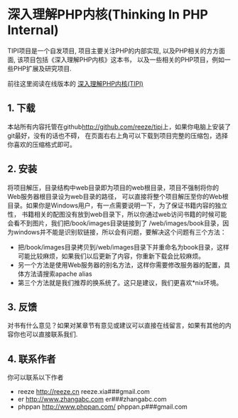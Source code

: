 # 深入理解PHP内核(Thinking In PHP Internal)

TIPI项目是一个自发项目,	项目主要关注PHP的内部实现, 以及PHP相关的方方面面, 该项目包括《深入理解PHP内核》这本书，
以及一些相关的PHP项目，例如一些PHP扩展及研究项目.

前往这里阅读在线版本的 [深入理解PHP内核(TIPI)][project-url]



## 1. 下载
本站所有内容托管在github<http://github.com/reeze/tipi>上，如果你电脑上安装了git最好，没有的话也不碍，
在页面右右上角可以下载到项目完整的压缩包，选择你喜欢的压缩格式即可。

## 2. 安装
将项目解压，目录结构中web目录即为项目的web根目录，项目不强制将你的Web服务器根目录设为web目录的路径，
可以直接将整个项目解压至你的Web根目录。如果你是Windows用户，有一点需要说明一下，为了保证书籍内容的独立性，
书籍相关的配图没有放到web目录下，所以你通过web访问书籍的时候可能会看不到图片，我们把/book/images目录链接到了
/web/images/book目录，因为windows并不能是识别软链接，所以会有问题，要解决这个问题有三个方法：

* 把/book/images目录拷贝到/web/images目录下并重命名为book目录，这样可能比较麻烦，如果我们以后更新了内容，你重新下载会比较麻烦。
* 另一个方法是使用Web服务器的别名方法，这样你需要修改服务器的配置，具体方法请搜索apache alias
* 第三个方法就是我们推荐的换系统了。这只是建议，我们更喜欢*nix环境。

## 3. 反馈
对书有什么意见？如果对某章节有意见或建议可以直接在线留言，如果有其他的内容你也可以直接联系我们.

## 4. 联系作者
你可以联系以下作者

* reeze <http://reeze.cn>  			reeze.xia###gmail.com
* er    <http://www.zhangabc.com>   er###zhangabc.com
* phppan <http://www.phppan.com/>   phppan.p###gmail.com


[project-url]: http://www.php-internal.com/
